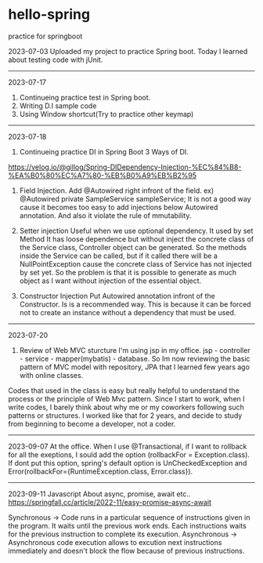 # hello-spring
practice for springboot

2023-07-03
Uploaded my project to practice Spring boot.
Today I learned about testing code with jUnit.

----------------------------------------------------------------------------------------------------------------------------------------------------------


2023-07-17
1. Continueing practice test in Spring boot.
2. Writing D.I sample code
3. Using Window shortcut(Try to practice other keymap)


----------------------------------------------------------------------------------------------------------------------------------------------------------


2023-07-18
1. Continueing practice DI in Spring Boot
3 Ways of DI.

https://velog.io/@gillog/Spring-DIDependency-Injection-%EC%84%B8-%EA%B0%80%EC%A7%80-%EB%B0%A9%EB%B2%95

1) Field Injection. Add @Autowired right infront of the field. ex) @Autowired private SampleService sampleService;
It is not a good way cause it becomes too easy to add injections below Autowired annotation.
And also it violate the rule of mmutability.

2) Setter injection
Useful when we use optional dependency. It used by set Method
It has loose dependence but without inject the concrete class of the Service class, Controller object can be generated.
So the methods inside the Service can be called, but if it called there will be a NullPointException cause the concrete class of Service has not injected by set yet.
So the problem is that it is possible to generate as much object as I want without injection of the essential object.

3) Constructor Injection
Put Autowired annotation infront of the Constructor.
Is is a recommended way. This is because it can be forced not to create an instance without a dependency that must be used.


----------------------------------------------------------------------------------------------------------------------------------------------------------


2023-07-20
1. Review of Web MVC sturcture
   I'm using jsp in my office. jsp - controller - service - mapper(mybatis) - database. So Im now reviewing the basic pattern of MVC model with repository, JPA that I learned few years ago with online classes.

Codes that used in the class is easy but really helpful to understand the process or the principle of Web Mvc pattern. Since I start to work, when I write codes, I barely think about why me or my coworkers following such patterns or structures. I worked like that for 2 years, and decide to study from beginning to become a developer, not a coder.


----------------------------------------------------------------------------------------------------------------------------------------------------------


2023-09-07
At the office.
When I use @Transactional, if I want to rollback for all the exeptions, I sould add the option (rollbackFor = Exception.class). If dont put this option, spring's default option is UnCheckedException and Error(rollbackFor={RuntimeException.class, Error.class}). 


----------------------------------------------------------------------------------------------------------------------------------------------------------


2023-09-11
Javascript
About async, promise, await etc..
https://springfall.cc/article/2022-11/easy-promise-async-await

Synchronous -> Code runs in a particular sequence of instructions given in the program. It waits until the previous work ends. Each instructions waits for the previous instruction to complete its execution.
Asynchronous -> Asynchronous code execution allows to excution next instructions immediately and doesn't block the flow because of previous instructions.


